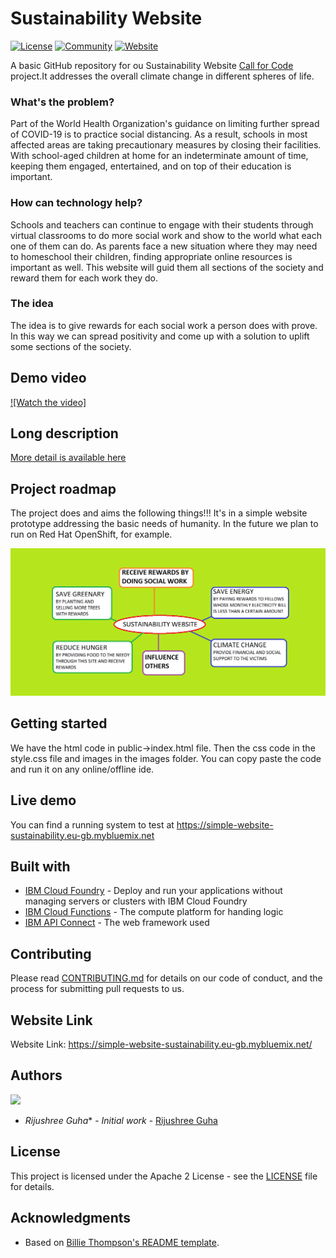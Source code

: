 # Sustainability Website

[![License](https://img.shields.io/badge/License-Apache2-blue.svg)](https://www.apache.org/licenses/LICENSE-2.0) [![Community](https://img.shields.io/badge/Join-Community-blue)](https://developer.ibm.com/callforcode/get-started/) [![Website](https://img.shields.io/badge/View-Website-blue)](https://sample-project.s3-web.us-east.cloud-object-storage.appdomain.cloud/)

A basic GitHub repository for ou Sustainability Website [Call for Code](https://developer.ibm.com/callforcode/) project.It addresses the overall climate change in different spheres of life.


### What's the problem?

Part of the World Health Organization's guidance on limiting further spread of COVID-19 is to practice social distancing. As a result, schools in most affected areas are taking precautionary measures by closing their facilities. With school-aged children at home for an indeterminate amount of time, keeping them engaged, entertained, and on top of their education is important.

### How can technology help?

Schools and teachers can continue to engage with their students through virtual classrooms to do more social work and show to the world what each one of them can do. As parents face a new situation where they may need to homeschool their children, finding appropriate online resources is important as well. This website will guid them all sections of the society and reward them for each work they do.

### The idea

The idea is to give rewards for each social work a person does with prove. In this way we can spread positivity and come up with a solution to uplift some sections of the society.

## Demo video

[![Watch the video]](https://youtu.be/-8RxCrG6UfM)


## Long description

[More detail is available here](./docs/DESCRIPTION.md)

## Project roadmap

The project does and aims the following things!!!
It's in a simple website prototype addressing the basic needs of humanity. In the future we plan to run on Red Hat OpenShift, for example.

![Roadmap](./images/roadmap.png)

## Getting started

We have the html code in public->index.html file.
Then the css code in the style.css file and images in the images folder.
You can copy paste the code and run it on any online/offline ide.

## Live demo

You can find a running system to test at https://simple-website-sustainability.eu-gb.mybluemix.net

## Built with

- [IBM Cloud Foundry](https://cloud.ibm.com/cloudfoundry/overview) - Deploy and run your applications without managing servers or clusters with IBM Cloud Foundry
- [IBM Cloud Functions](https://cloud.ibm.com/catalog?search=cloud%20functions#search_results) - The compute platform for handing logic
- [IBM API Connect](https://cloud.ibm.com/catalog?search=api%20connect#search_results) - The web framework used

## Contributing

Please read [CONTRIBUTING.md](CONTRIBUTING.md) for details on our code of conduct, and the process for submitting pull requests to us.

## Website Link

Website Link: https://simple-website-sustainability.eu-gb.mybluemix.net/

## Authors

<a href="https://github.com/Rijushree123">
  <img src="https://github.com/Rijushree123" />
</a>

- *Rijushree Guha** - _Initial work_ - [Rijushree Guha](https://github.com/Rijushree123)

## License

This project is licensed under the Apache 2 License - see the [LICENSE](LICENSE) file for details.

## Acknowledgments

- Based on [Billie Thompson's README template](https://gist.github.com/PurpleBooth/109311bb0361f32d87a2).
